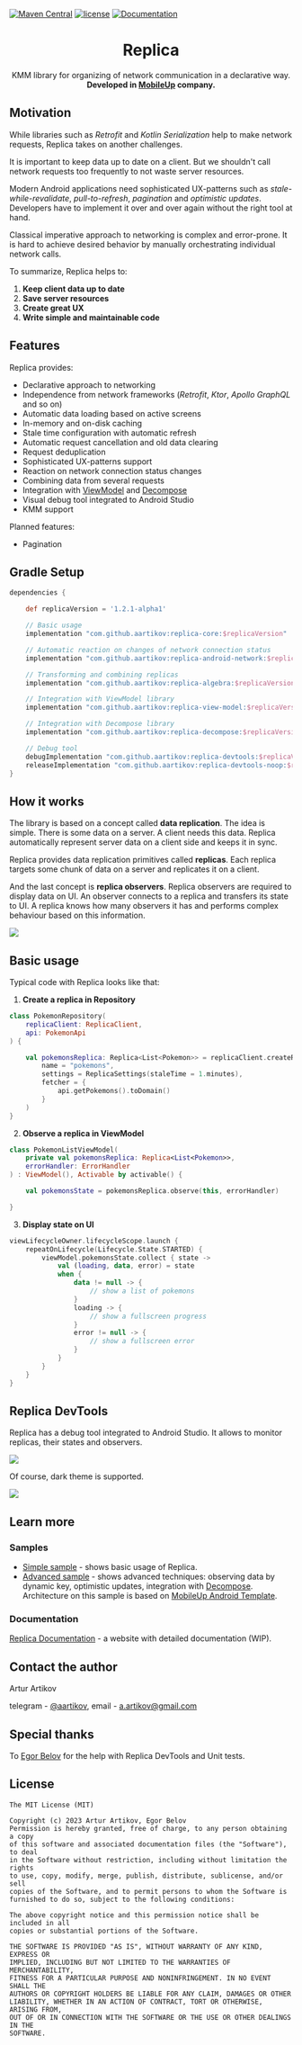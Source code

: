 
[![Maven Central](https://img.shields.io/maven-central/v/com.github.aartikov/replica-core)](https://repo1.maven.org/maven2/com/github/aartikov/replica-core/)
[![license](https://img.shields.io/badge/license-MIT-brightgreen.svg)](https://opensource.org/licenses/MIT)
[![Documentation](https://img.shields.io/badge/docs-Documentation-informational)](https://aartikov.github.io/Replica/)

<h1 align="center">Replica</h1>

<div align="center">
  KMM library for organizing of network communication in a declarative way.
</div>
<div align="center">
  <strong>Developed in <a href="https://mobileup.ru/">MobileUp</a> company.</strong>
</div>

## Motivation
While libraries such as *Retrofit* and *Kotlin Serialization* help to make network requests, Replica takes on another challenges.

It is important to keep data up to date on a client. But we shouldn't call network requests too frequently to not waste server resources.

Modern Android applications need sophisticated UX-patterns such as *stale-while-revalidate*, *pull-to-refresh*, *pagination* and *optimistic updates*. Developers have to implement it over and over again without the right tool at hand.

Classical imperative approach to networking is complex and error-prone. It is hard to achieve desired behavior by manually orchestrating individual network calls.

To summarize, Replica helps to:
1. **Keep client data up to date**
2. **Save server resources**
3. **Create great UX**
4. **Write simple and maintainable code**

## Features
Replica provides:
- Declarative approach to networking
- Independence from network frameworks (*Retrofit*, *Ktor*, *Apollo GraphQL* and so on)
- Automatic data loading based on active screens
- In-memory and on-disk caching
- Stale time configuration with automatic refresh
- Automatic request cancellation and old data clearing
- Request deduplication
- Sophisticated UX-patterns support
- Reaction on network connection status changes
- Combining data from several requests
- Integration with [ViewModel](https://developer.android.com/topic/libraries/architecture/viewmodel) and [Decompose](https://github.com/arkivanov/Decompose)
- Visual debug tool integrated to Android Studio
- KMM support

Planned features:
- Pagination

## Gradle Setup
```gradle
dependencies {

    def replicaVersion = '1.2.1-alpha1'

    // Basic usage
    implementation "com.github.aartikov:replica-core:$replicaVersion"

    // Automatic reaction on changes of network connection status
    implementation "com.github.aartikov:replica-android-network:$replicaVersion"

    // Transforming and combining replicas
    implementation "com.github.aartikov:replica-algebra:$replicaVersion"

    // Integration with ViewModel library
    implementation "com.github.aartikov:replica-view-model:$replicaVersion"

    // Integration with Decompose library
    implementation "com.github.aartikov:replica-decompose:$replicaVersion"

    // Debug tool
    debugImplementation "com.github.aartikov:replica-devtools:$replicaVersion"
    releaseImplementation "com.github.aartikov:replica-devtools-noop:$replicaVersion"
}
```

## How it works
The library is based on a concept called **data replication**. The idea is simple. There is some data on a server. A client needs this data. Replica automatically represent server data on a client side and keeps it in sync.

Replica provides data replication primitives called **replicas**. Each replica targets some chunk of data on a server and replicates it on a client.

And the last concept is **replica observers**. Replica observers are required to display data on UI. An observer connects to a replica and transfers its state to UI. A replica knows how many observers it has and performs complex behaviour based on this information.

<img src="images/how_replica_works.png">

## Basic usage
Typical code with Replica looks like that:

1. **Create a replica in Repository**

```kotlin
class PokemonRepository(
    replicaClient: ReplicaClient,
    api: PokemonApi
) {

    val pokemonsReplica: Replica<List<Pokemon>> = replicaClient.createReplica(
        name = "pokemons",
        settings = ReplicaSettings(staleTime = 1.minutes),
        fetcher = {
            api.getPokemons().toDomain()
        }
    )
}
```

2. **Observe a replica in ViewModel**
```kotlin
class PokemonListViewModel(
    private val pokemonsReplica: Replica<List<Pokemon>>,
    errorHandler: ErrorHandler
) : ViewModel(), Activable by activable() {

    val pokemonsState = pokemonsReplica.observe(this, errorHandler)

}
```

3. **Display state on UI**
```kotlin
viewLifecycleOwner.lifecycleScope.launch {
    repeatOnLifecycle(Lifecycle.State.STARTED) {
        viewModel.pokemonsState.collect { state ->
            val (loading, data, error) = state
            when {
                data != null -> {
                    // show a list of pokemons
                }
                loading -> {
                    // show a fullscreen progress
                }
                error != null -> {
                    // show a fullscreen error
                }
            }
        }
    }
}
```

## Replica DevTools

Replica has a debug tool integrated to Android Studio. It allows to monitor replicas, their states and observers.

<img src="images/replica_devtools_light.png">

Of course, dark theme is supported.

<img src="images/replica_devtools_dark.png">


## Learn more
### Samples
- [Simple sample](https://github.com/aartikov/Replica/tree/main/simple-sample) - shows basic usage of Replica. 
- [Advanced sample](https://github.com/aartikov/Replica/tree/main/advanced-sample) - shows advanced techniques: observing data by dynamic key, optimistic updates, integration with [Decompose](https://github.com/arkivanov/Decompose). Architecture on this sample is based on [MobileUp Android Template](https://github.com/MobileUpLLC/MobileUp-Android-Template).

### Documentation
[Replica Documentation](https://aartikov.github.io/Replica/) - a website with detailed documentation (WIP).

## Contact the author
Artur Artikov

telegram - <a href="https://t.me/aartikov">@aartikov</a>, email - <a href="mailto:a.artikov@gmail.com">a.artikov@gmail.com</a>

## Special thanks
To <a href="https://github.com/EgoriusE">Egor Belov</a> for the help with Replica DevTools and Unit tests.

## License
```
The MIT License (MIT)

Copyright (c) 2023 Artur Artikov, Egor Belov
Permission is hereby granted, free of charge, to any person obtaining a copy
of this software and associated documentation files (the "Software"), to deal
in the Software without restriction, including without limitation the rights
to use, copy, modify, merge, publish, distribute, sublicense, and/or sell
copies of the Software, and to permit persons to whom the Software is
furnished to do so, subject to the following conditions:

The above copyright notice and this permission notice shall be included in all
copies or substantial portions of the Software.

THE SOFTWARE IS PROVIDED "AS IS", WITHOUT WARRANTY OF ANY KIND, EXPRESS OR
IMPLIED, INCLUDING BUT NOT LIMITED TO THE WARRANTIES OF MERCHANTABILITY,
FITNESS FOR A PARTICULAR PURPOSE AND NONINFRINGEMENT. IN NO EVENT SHALL THE
AUTHORS OR COPYRIGHT HOLDERS BE LIABLE FOR ANY CLAIM, DAMAGES OR OTHER
LIABILITY, WHETHER IN AN ACTION OF CONTRACT, TORT OR OTHERWISE, ARISING FROM,
OUT OF OR IN CONNECTION WITH THE SOFTWARE OR THE USE OR OTHER DEALINGS IN THE
SOFTWARE.
```
